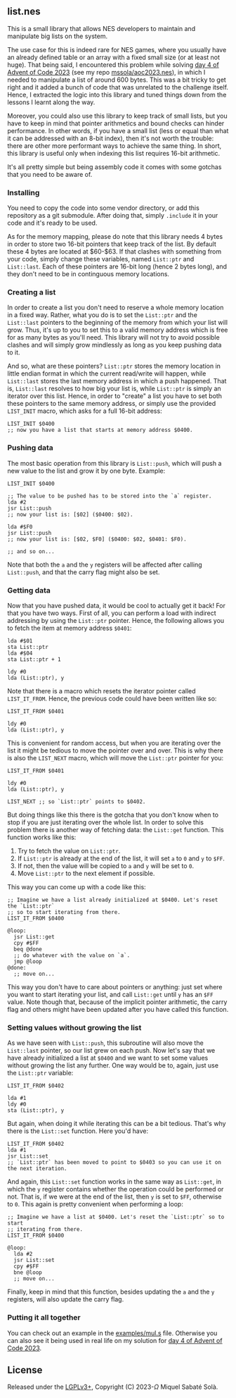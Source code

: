 ## list.nes

This is a small library that allows NES developers to maintain and
manipulate big lists on the system.

The use case for this is indeed rare for NES games, where you usually have an
already defined table or an array with a fixed small size (or at least not
huge). That being said, I encountered this problem while solving [day 4 of
Advent of Code 2023](https://adventofcode.com/2023/day/4) (see my repo
[mssola/aoc2023.nes](https://github.com/mssola/aoc2023.nes)), in which I needed
to manipulate a list of around 600 bytes. This was a bit tricky to get right and
it added a bunch of code that was unrelated to the challenge itself. Hence, I
extracted the logic into this library and tuned things down from the lessons I
learnt along the way.

Moreover, you could also use this library to keep track of small lists, but you
have to keep in mind that pointer arithmetics and bound checks can hinder
performance. In other words, if you have a small list (less or equal than what
it can be addressed with an 8-bit index), then it's not worth the trouble: there
are other more performant ways to achieve the same thing. In short, this library
is useful only when indexing this list requires 16-bit arithmetic.

It's all pretty simple but being assembly code it comes with some gotchas that
you need to be aware of.

### Installing

You need to copy the code into some vendor directory, or add this repository as
a git submodule. After doing that, simply `.include` it in your code and it's
ready to be used.

As for the memory mapping, please do note that this library needs 4 bytes in
order to store two 16-bit pointers that keep track of the list. By default these
4 bytes are located at \$60-\$63. If that clashes with something from your code,
simply change these variables, named `List::ptr` and `List::last`. Each of these
pointers are 16-bit long (hence 2 bytes long), and they don't need to be in
continguous memory locations.

### Creating a list

In order to create a list you don't need to reserve a whole memory location in a
fixed way. Rather, what you do is to set the `List::ptr` and the `List::last`
pointers to the beginning of the memory from which your list will grow. Thus,
it's up to you to set this to a valid memory address which is free for as many
bytes as you'll need. This library will not try to avoid possible clashes and
will simply grow mindlessly as long as you keep pushing data to it.

And so, what are these pointers? `List::ptr` stores the memory location in
little endian format in which the current read/write will happen, while
`List::last` stores the last memory address in which a push happened. That is,
`List::last` resolves to how big your list is, while `List::ptr` is simply an
iterator over this list. Hence, in order to "create" a list you have to set both
these pointers to the same memory address, or simply use the provided
`LIST_INIT` macro, which asks for a full 16-bit address:

``` assembly
LIST_INIT $0400
;; now you have a list that starts at memory address $0400.
```

### Pushing data

The most basic operation from this library is `List::push`, which will push a
new value to the list and grow it by one byte. Example:

``` assembly
LIST_INIT $0400

;; The value to be pushed has to be stored into the `a` register.
lda #2
jsr List::push
;; now your list is: [$02] ($0400: $02).

lda #$F0
jsr List::push
;; now your list is: [$02, $F0] ($0400: $02, $0401: $F0).

;; and so on...
```

Note that both the `a` and the `y` registers will be affected after calling
`List::push`, and that the carry flag might also be set.

### Getting data

Now that you have pushed data, it would be cool to actually get it back! For
that you have two ways. First of all, you can perform a load with indirect
addressing by using the `List::ptr` pointer. Hence, the following allows you to
fetch the item at memory address `$0401`:

``` assembly
lda #$01
sta List::ptr
lda #$04
sta List::ptr + 1

ldy #0
lda (List::ptr), y
```

Note that there is a macro which resets the iterator pointer called
`LIST_IT_FROM`. Hence, the previous code could have been written like so:

``` assembly
LIST_IT_FROM $0401

ldy #0
lda (List::ptr), y
```

This is convenient for random access, but when you are iterating over the list
it might be tedious to move the pointer over and over. This is why there is also
the `LIST_NEXT` macro, which will move the `List::ptr` pointer for you:

``` assembly
LIST_IT_FROM $0401

ldy #0
lda (List::ptr), y

LIST_NEXT ;; so `List::ptr` points to $0402.
```

But doing things like this there is the gotcha that you don't know when to stop
if you are just iterating over the whole list. In order to solve this problem
there is another way of fetching data: the `List::get` function. This function
works like this:

1. Try to fetch the value on `List::ptr`.
2. If `List::ptr` is already at the end of the list, it will set `a` to `0` and
   `y` to `$FF`.
3. If not, then the value will be copied to `a` and `y` will be set to `0`.
4. Move `List::ptr` to the next element if possible.

This way you can come up with a code like this:

``` assembly
;; Imagine we have a list already initialized at $0400. Let's reset the `List::ptr`
;; so to start iterating from there.
LIST_IT_FROM $0400

@loop:
  jsr List::get
  cpy #$FF
  beq @done
  ;; do whatever with the value on `a`.
  jmp @loop
@done:
  ;; move on...
```

This way you don't have to care about pointers or anything: just set where you
want to start iterating your list, and call `List::get` until `y` has an `$FF`
value. Note though that, because of the implicit pointer arithmetic, the carry
flag and others might have been updated after you have called this function.

### Setting values without growing the list

As we have seen with `List::push`, this subroutine will also move the
`List::last` pointer, so our list grew on each push. Now let's say that we have
already initialized a list at `$0400` and we want to set some values without
growing the list any further. One way would be to, again, just use the
`List::ptr` variable:

``` assembly
LIST_IT_FROM $0402

lda #1
ldy #0
sta (List::ptr), y
```

But again, when doing it while iterating this can be a bit tedious. That's why
there is the `List::set` function. Here you'd have:

``` assembly
LIST_IT_FROM $0402
lda #1
jsr List::set
;; `List::ptr` has been moved to point to $0403 so you can use it on the next iteration.
```

And again, this `List::set` function works in the same way as `List::get`, in
which the `y` register contains whether the operation could be performed or not.
That is, if we were at the end of the list, then `y` is set to `$FF`, otherwise
to `0`. This again is pretty convenient when performing a loop:

``` assembly
;; Imagine we have a list at $0400. Let's reset the `List::ptr` so to start
;; iterating from there.
LIST_IT_FROM $0400

@loop:
  lda #2
  jsr List::set
  cpy #$FF
  bne @loop
  ;; move on...
```

Finally, keep in mind that this function, besides updating the `a` and the `y`
registers, will also update the carry flag.

### Putting it all together

You can check out an example in the [examples/mul.s](./examples/mul.s) file.
Otherwise you can also see it being used in real life on my solution for [day 4
of Advent of Code
2023](https://github.com/mssola/aoc2023.nes/blob/main/src/4.s).

## License

Released under the [LGPLv3+](http://www.gnu.org/licenses/lgpl-3.0.txt),
Copyright (C) 2023-<i>Ω</i> Miquel Sabaté Solà.
